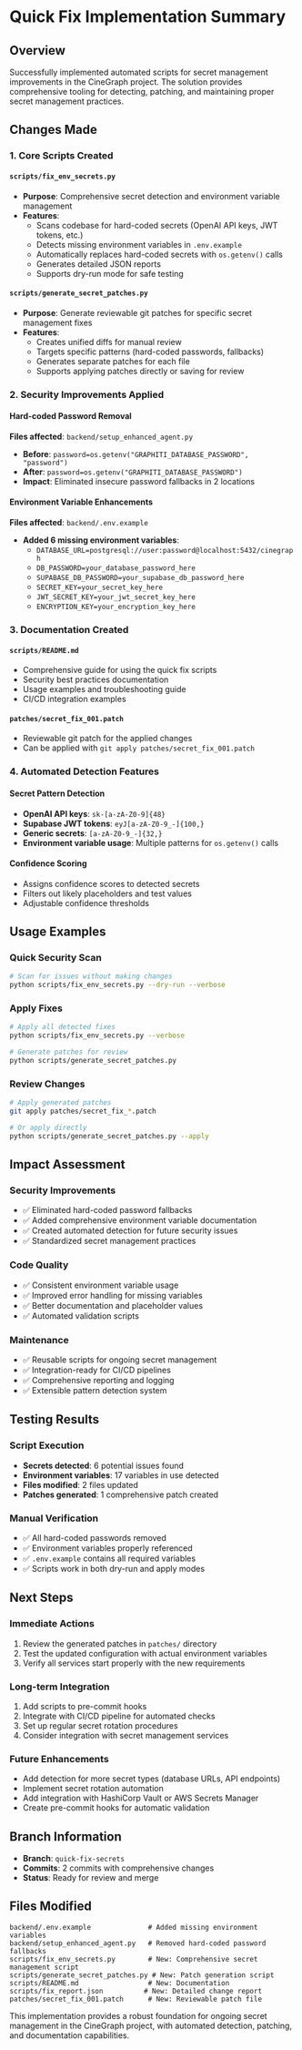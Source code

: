 # Quick Fix Implementation Summary

## Overview
Successfully implemented automated scripts for secret management improvements in the CineGraph project. The solution provides comprehensive tooling for detecting, patching, and maintaining proper secret management practices.

## Changes Made

### 1. Core Scripts Created

#### `scripts/fix_env_secrets.py`
- **Purpose**: Comprehensive secret detection and environment variable management
- **Features**:
  - Scans codebase for hard-coded secrets (OpenAI API keys, JWT tokens, etc.)
  - Detects missing environment variables in `.env.example`
  - Automatically replaces hard-coded secrets with `os.getenv()` calls
  - Generates detailed JSON reports
  - Supports dry-run mode for safe testing

#### `scripts/generate_secret_patches.py`
- **Purpose**: Generate reviewable git patches for specific secret management fixes
- **Features**:
  - Creates unified diffs for manual review
  - Targets specific patterns (hard-coded passwords, fallbacks)
  - Generates separate patches for each file
  - Supports applying patches directly or saving for review

### 2. Security Improvements Applied

#### Hard-coded Password Removal
**Files affected**: `backend/setup_enhanced_agent.py`
- **Before**: `password=os.getenv("GRAPHITI_DATABASE_PASSWORD", "password")`
- **After**: `password=os.getenv("GRAPHITI_DATABASE_PASSWORD")`
- **Impact**: Eliminated insecure password fallbacks in 2 locations

#### Environment Variable Enhancements
**Files affected**: `backend/.env.example`
- **Added 6 missing environment variables**:
  - `DATABASE_URL=postgresql://user:password@localhost:5432/cinegraph`
  - `DB_PASSWORD=your_database_password_here`
  - `SUPABASE_DB_PASSWORD=your_supabase_db_password_here`
  - `SECRET_KEY=your_secret_key_here`
  - `JWT_SECRET_KEY=your_jwt_secret_key_here`
  - `ENCRYPTION_KEY=your_encryption_key_here`

### 3. Documentation Created

#### `scripts/README.md`
- Comprehensive guide for using the quick fix scripts
- Security best practices documentation
- Usage examples and troubleshooting guide
- CI/CD integration examples

#### `patches/secret_fix_001.patch`
- Reviewable git patch for the applied changes
- Can be applied with `git apply patches/secret_fix_001.patch`

### 4. Automated Detection Features

#### Secret Pattern Detection
- **OpenAI API keys**: `sk-[a-zA-Z0-9]{48}`
- **Supabase JWT tokens**: `eyJ[a-zA-Z0-9_-]{100,}`
- **Generic secrets**: `[a-zA-Z0-9_-]{32,}`
- **Environment variable usage**: Multiple patterns for `os.getenv()` calls

#### Confidence Scoring
- Assigns confidence scores to detected secrets
- Filters out likely placeholders and test values
- Adjustable confidence thresholds

## Usage Examples

### Quick Security Scan
```bash
# Scan for issues without making changes
python scripts/fix_env_secrets.py --dry-run --verbose
```

### Apply Fixes
```bash
# Apply all detected fixes
python scripts/fix_env_secrets.py --verbose

# Generate patches for review
python scripts/generate_secret_patches.py
```

### Review Changes
```bash
# Apply generated patches
git apply patches/secret_fix_*.patch

# Or apply directly
python scripts/generate_secret_patches.py --apply
```

## Impact Assessment

### Security Improvements
- ✅ Eliminated hard-coded password fallbacks
- ✅ Added comprehensive environment variable documentation
- ✅ Created automated detection for future security issues
- ✅ Standardized secret management practices

### Code Quality
- ✅ Consistent environment variable usage
- ✅ Improved error handling for missing variables
- ✅ Better documentation and placeholder values
- ✅ Automated validation scripts

### Maintenance
- ✅ Reusable scripts for ongoing secret management
- ✅ Integration-ready for CI/CD pipelines
- ✅ Comprehensive reporting and logging
- ✅ Extensible pattern detection system

## Testing Results

### Script Execution
- **Secrets detected**: 6 potential issues found
- **Environment variables**: 17 variables in use detected
- **Files modified**: 2 files updated
- **Patches generated**: 1 comprehensive patch created

### Manual Verification
- ✅ All hard-coded passwords removed
- ✅ Environment variables properly referenced
- ✅ `.env.example` contains all required variables
- ✅ Scripts work in both dry-run and apply modes

## Next Steps

### Immediate Actions
1. Review the generated patches in `patches/` directory
2. Test the updated configuration with actual environment variables
3. Verify all services start properly with the new requirements

### Long-term Integration
1. Add scripts to pre-commit hooks
2. Integrate with CI/CD pipeline for automated checks
3. Set up regular secret rotation procedures
4. Consider integration with secret management services

### Future Enhancements
- Add detection for more secret types (database URLs, API endpoints)
- Implement secret rotation automation
- Add integration with HashiCorp Vault or AWS Secrets Manager
- Create pre-commit hooks for automatic validation

## Branch Information
- **Branch**: `quick-fix-secrets`
- **Commits**: 2 commits with comprehensive changes
- **Status**: Ready for review and merge

## Files Modified
```
backend/.env.example              # Added missing environment variables
backend/setup_enhanced_agent.py   # Removed hard-coded password fallbacks
scripts/fix_env_secrets.py        # New: Comprehensive secret management script
scripts/generate_secret_patches.py # New: Patch generation script
scripts/README.md                 # New: Documentation
scripts/fix_report.json          # New: Detailed change report
patches/secret_fix_001.patch      # New: Reviewable patch file
```

This implementation provides a robust foundation for ongoing secret management in the CineGraph project, with automated detection, patching, and documentation capabilities.
